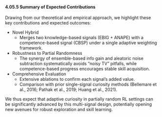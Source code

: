 #### 4.05.5 Summary of Expected Contributions

Drawing from our theoretical and empirical approach, we highlight these key contributions and expected outcomes:
- Novel Hybrid
  - Merges two knowledge-based signals (EBIG + ANAPE) with a competence-based signal (CBSP) under a single adaptive weighting framework.
- Robustness to Partial Randomness
  - The synergy of ensemble-based info gain and aleatoric noise subtraction systematically avoids “noisy TV” pitfalls, while competence-based progress encourages stable skill acquisition.
- Comprehensive Evaluation
  - Extensive ablations to confirm each signal’s added value.
  - Comparison with prior single-signal curiosity methods (Bellemare et al., 2016; Pathak et al., 2019; Huang et al., 2021).

We thus expect that adaptive curiosity in partially random RL settings can be significantly advanced by this multi-signal design, potentially opening new avenues for robust exploration and skill learning. 
